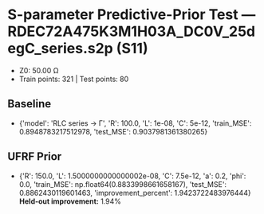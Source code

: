 # S-parameter Predictive-Prior Test — RDEC72A475K3M1H03A_DC0V_25degC_series.s2p (S11)
- Z0: 50.00 Ω
- Train points: 321  |  Test points: 80

## Baseline
- {'model': 'RLC series -> Γ', 'R': 100.0, 'L': 1e-08, 'C': 5e-12, 'train_MSE': 0.8948783217512978, 'test_MSE': 0.9037981361380265}

## UFRF Prior
- {'R': 150.0, 'L': 1.5000000000000002e-08, 'C': 7.5e-12, 'a': 0.2, 'phi': 0.0, 'train_MSE': np.float64(0.8833998661658167), 'test_MSE': 0.8862430119601463, 'improvement_percent': 1.9423722483976444}
**Held-out improvement:** 1.94%